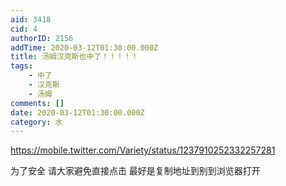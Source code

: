 ```yaml
---
aid: 3418
cid: 4
authorID: 2156
addTime: 2020-03-12T01:30:00.000Z
title: 汤姆汉克斯也中了！！！！！
tags:
    - 中了
    - 汉克斯
    - 汤姆
comments: []
date: 2020-03-12T01:30:00.000Z
category: 水
---
```


https://mobile.twitter.com/Variety/status/1237910252332257281

为了安全 请大家避免直接点击 最好是复制地址到别到浏览器打开

